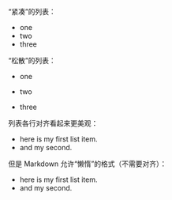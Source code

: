 “紧凑”的列表：

<!-- 列表前必须添加空行 -->
* one
* two
* three
  
“松散”的列表：

* one
  
* two
  
* three

列表各行对齐看起来更美观：

* here is my first
  list item.
* and my second.

但是 Markdown 允许“懒惰”的格式（不需要对齐）：

* here is my first
list item.
* and my second.